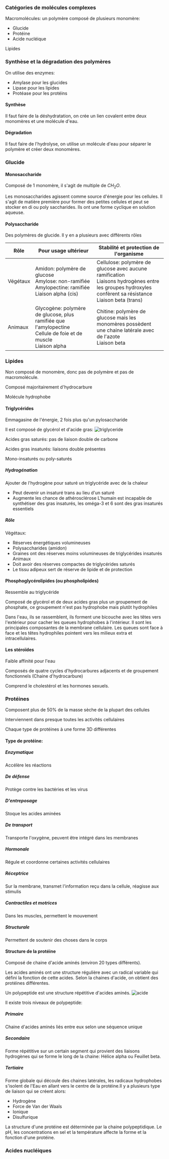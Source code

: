 ### Catégories de molécules complexes
Macromolécules: un polymère composé de plusieurs monomère:
- Glucide
- Protéine
- Acide nucléique

Lipides

### Synthèse et la dégradation des polymères
On utilise des enzymes:
- Amylase pour les glucides
- Lipase pour les lipides
- Protéase pour les protéins

#### Synthèse
Il faut faire de la déshydratation, on crée un lien covalent entre deux monomères et une molécule d'eau.

#### Dégradation
Il faut faire de l'hydrolyse, on utilise un molécule d'eau pour séparer le polymère et créer deux monomères.

### Glucide
#### Monosaccharide
Composé de 1 monomère, il s'agit de multiple de $CH_2O$. 

Les monosaccharides agissent comme source d'énergie pour les cellules. Il s'agit de matière première pour former des petites cellules et peut se stocker en di ou poly saccharides. Ils ont une forme cyclique en solution aqueuse. 

#### Polysaccharide
Des polymères de glucide. Il y en a plusieurs avec différents rôles

| Rôle     | Pour usage ultérieur                                                                                              | Stabilité et protection de l'organisme                                                                                                                      |
| -------- | ----------------------------------------------------------------------------------------------------------------- | ----------------------------------------------------------------------------------------------------------------------------------------------------------- |
| Végétaux | Amidon: polymère de glucose<br>Amylose: non-ramifiée<br>Amylopectine: ramifiée<br>Liaison alpha (cis)             | Cellulose: polymère de glucose avec aucune ramification<br>Liaisons hydrogènes entre les groupes hydroxyles confèrent sa résistance<br>Liaison beta (trans) |
| Animaux  | Glycogène: polymère de glucose, plus ramifiée que l'amylopectine<br>Cellule de foie et de muscle<br>Liaison alpha | Chitine: polymère de glucose mais les monomères possèdent une chaine latérale avec de l'azote<br>Liaison beta                                               |
### Lipides
Non composé de monomère, donc pas de polymère et pas de macromolécule. 

Composé majoritairement d'hydrocarbure

Molécule hydrophobe
#### Triglycérides
Emmagasine de l'énergie, 2 fois plus qu'un pylosaccharide

Il est composé de glycérol et d'acide gras: ![triglyceride](Images/triglyceride.png)

Acides gras saturés: pas de liaison double de carbone

Acides gras insaturés: liaisons double présentes

Mono-insaturés ou poly-saturés

##### Hydrogénation
Ajouter de l'hydrogène pour saturé un triglycéride avec de la chaleur
- Peut devenir un insaturé trans au lieu d'un saturé
- Augmente les chance de athérosclérose
L'humain est incapable de synthétiser des gras insaturés, les oméga-3 et 6 sont des gras insaturés essentiels

##### Rôle
Végétaux:
- Réserves énergétiques volumineuses
- Polysaccharides (amidon)
- Graines ont des réserves moins volumineuses de triglycérides insaturés
Animaux
- Doit avoir des réserves compactes de triglycérides saturés
- Le tissu adipeux sert de réserve de lipide et de protection
#### Phosphoglycérolipides (ou phospholipides)
Ressemble au triglycéride

Composé de glycérol et de deux acides gras plus un groupement de phosphate, ce groupement n'est pas hydrophobe mais plutôt hydrophiles

Dans l'eau, ils se rassemblent, ils forment une bicouche avec les têtes vers l'extérieur pour cacher les queues hydrophobes à l'intérieur. Il sont les principales composantes de la membrane cellulaire. Les queues sont face à face et les têtes hydrophiles pointent vers les milieux extra et intracellulaires.
#### Les stéroïdes
Faible affinité pour l'eau

Composés de quatre cycles d'hydrocarbures adjacents et de groupement fonctionnels (Chaine d'hydrocarbure)

Comprend le cholestérol et les hormones sexuels.

### Protéines
Composent plus de 50% de la masse sèche de la plupart des cellules

Interviennent dans presque toutes les activités cellulaires

Chaque type de protéines à une forme 3D différentes

#### Type de protéine:
##### Enzymatique
Accélère les réactions
##### De défense
Protège contre les bactéries et les virus
##### D'entreposage
Stoque les acides aminées
##### De transport
Transporte l'oxygène, peuvent être intégré dans les membranes
##### Hormonale
Régule et coordonne certaines activités cellulaires
##### Réceptrice
Sur la membrane, transmet l'information reçu dans la cellule, réagisse aux stimulis
##### Contractiles et motrices
Dans les muscles, permettent le mouvement
##### Structurale
Permettent de soutenir des choses dans le corps
#### Structure de la protéine
Composé de chaine d'acide aminés (environ 20 types différents).

Les acides aminés ont une structure régulière avec un radical variable qui défini la fonction de cette acides. Selon la chaines d'acide, on obtient des protéines différentes.

Un polypeptide est une structure répétitive d'acides aminés. 
![acide](Images/acide.png)

Il existe trois niveaux de polypeptide:
##### Primaire
Chaine d'acides aminés liés entre eux selon une séquence unique
##### Secondaire
Forme répétitive sur un certain segment qui provient des liaisons hydrogènes qui se forme le long de la chaine: Hélice alpha ou Feuillet beta.
##### Tertiaire
Forme globale qui découle des chaines latérales, les radicaux hydrophobes s'isolent de l'Eau en allant vers le centre de la protéine.Il y a plusieurs type de liaison qui se créent alors:
- Hydrogène
- Force de Van der Waals
- Ionique
- Disulfurique

La structure d'une protéine est déterminée par la chaine polypeptidique. Le pH, les concentrations en sel et la température affecte la forme et la fonction d'une protéine.

### Acides nucléiques